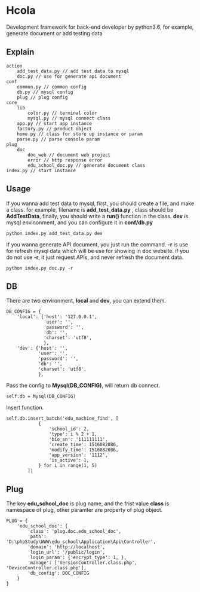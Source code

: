 # Hcola
Development framework for back-end developer by python3.6, for example, generate document or add testing data
## Explain
```
action
    add_test_data.py // add test data to mysql
    doc.py // use for generate api document
conf
    common.py // common config
    db.py // mysql config
    plug // plug config
core
    lib
        color.py // terminal color
        mysql.py // mysql connect class
    app.py // start app instance
    factory.py // product object
    home.py // class for store up instance or param
    parse.py // parse console param
plug
    doc
        doc_web // document web project
        error // http response error
        edu_school_doc.py // generate document class
index.py // start instance
```
## Usage
If you wanna add test data to mysql, first, you should create a file, and make a class.
 for example, filename is  **add_test_data.py** , class should be **AddTestData**, finally, you should write a **run()** function in the class. **dev** is mysql envinonment, and you can configure it in **conf/db.py**
```
python index.py add_test_data.py dev
```
If you wanna generate API document, you just run the command. **-r** is use for refresh mysql data which will be use for showing in doc website. if you do not use **-r**, it just request APIs, and never refresh the document data.
```
python index.py doc.py -r
```
## DB
There are two environment, **local** and **dev**, you can extend them.
```
DB_CONFIG = {
    'local': {'host': '127.0.0.1',
              'user': '',
              'password': '',
              'db': '',
              'charset': 'utf8',
              },
    'dev': {'host': '',
            'user': '',
            'password': '',
            'db': '',
            'charset': 'utf8',
            },
```
Pass the config to **Mysql(DB_CONFIG)**, will return db connect.
```
self.db = Mysql(DB_CONFIG)
```
Insert function.
```
self.db.insert_batch('edu_machine_find', [
            {
                'school_id': 2,
                'type': i % 2 + 1,
                'bio_sn': '111111111',
                'create_time': 1516082086,
                'modify_time': 1516082086,
                'app_version': '1112',
                'is_active': 1,
            } for i in range(1, 5)
        ])
```
## Plug
The key **edu_school_doc** is plug name, and the frist value **class** is namespace of plug, other paramter are property of plug object.
```
PLUG = {
    'edu_school_doc': {
        'class': 'plug.doc.edu_school_doc',
        'path': 'D:\phpStudy\WWW\edu_school\Application\Api\Controller',
        'domain': 'http://localhost',
        'login_url': '/public/login',
        'login_param': {'encrypt_type': 1, },
        'manage': ['VersionController.class.php', 'DeviceController.class.php'],
        'db_config': DOC_CONFIG
    }
}
```